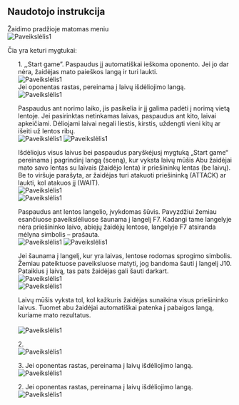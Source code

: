 <h2>Naudotojo instrukcija</h2>

Žaidimo pradžioje matomas meniu
<br> <img src="https://github.com/battleships-ktu/battleships/assets/81369748/4601cdbe-9dc2-4bc3-becc-8ba55292371f" alt="Paveikslėlis1">

<div>
  Čia yra keturi mygtukai:
  <ol>
    1. ,,Start game”. Paspaudus jį automatiškai ieškoma oponento. Jei jo dar nėra, žaidėjas mato paieškos langą ir turi laukti.
    <br> <img src="![Paveikslėlis2](https://github.com/battleships-ktu/battleships/assets/81369748/9135f423-640a-4fbf-ab0b-a66ca746afb5)" alt="Paveikslėlis1">
    <br> Jei oponentas rastas, pereinama į laivų išdėliojimo langą.
    <br> <img src="![Paveikslėlis3](https://github.com/battleships-ktu/battleships/assets/81369748/f9428875-403a-490b-9022-640bc53012ec)" alt="Paveikslėlis1">
    <p> 
      Paspaudus ant norimo laiko, jis pasikelia ir jį galima padėti į norimą vietą lentoje. Jei pasirinktas netinkamas laivas, paspaudus ant kito, laivai apkeičiami. Dėliojami laivai negali liestis, kirstis, uždengti vieni kitų ar išeiti už lentos ribų.
      <br> <img src="![Paveikslėlis4](https://github.com/battleships-ktu/battleships/assets/81369748/10fc5940-fa73-49d0-8d70-2c4ddf80541d)" alt="Paveikslėlis1">
      <img src="![Paveikslėlis5](https://github.com/battleships-ktu/battleships/assets/81369748/fb288ef0-34fb-4003-ba60-93677a5296e7)" alt="Paveikslėlis1">
    </p>
    <p>
      Išdėliojus visus laivus bei paspaudus paryškėjusį mygtuką „Start game“ pereinama į pagrindinį langą (sceną), kur vyksta laivų mūšis Abu žaidėjai mato savo lentas su laivais (žaidėjo lenta) ir priešininkų lentas (be laivų). Be to viršuje parašyta, ar žaidėjas turi atakuoti priešininką (ATTACK) ar laukti, kol atakuos jį (WAIT).
      <br> <img src="![Paveikslėlis6](https://github.com/battleships-ktu/battleships/assets/81369748/7d826f94-3ff9-402f-bbdf-cdd6dee8c1e4)" alt="Paveikslėlis1">
      <br> <img src="![Paveikslėlis7](https://github.com/battleships-ktu/battleships/assets/81369748/179c1dd1-d705-4ef7-b966-e6141cc14024)" alt="Paveikslėlis1">
    </p>
    <p>
      Paspaudus ant lentos langelio, įvykdomas šūvis. Pavyzdžiui žemiau esančiuose paveikslėliuose šaunama į langelį F7. Kadangi tame langelyje nėra priešininko laivo, abiejų žaidėjų lentose, langelyje F7 atsiranda mėlyna simbolis – prašauta.
      <br> <img src="![Paveikslėlis8](https://github.com/battleships-ktu/battleships/assets/81369748/73badda9-7260-4e24-9dd0-80ff4eb20d98)" alt="Paveikslėlis1">
      <img src="![Paveikslėlis9](https://github.com/battleships-ktu/battleships/assets/81369748/9fe8330c-ee18-40a2-9f83-2bbfd9a22f85)" alt="Paveikslėlis1">
    </p>
    <p>
      Jei šaunama į langelį, kur yra laivas, lentose rodomas sprogimo simbolis. Žemiau pateiktuose paveiksluose matyti, jog bandoma šauti į langelį J10. Pataikius į laivą, tas pats žaidėjas gali šauti darkart. 
      <br> <img src="![Paveikslėlis10](https://github.com/battleships-ktu/battleships/assets/81369748/6e72a709-1036-4f63-b2ea-035bdfc7d4b6)" alt="Paveikslėlis1">
      <br> <img src="![Paveikslėlis11](https://github.com/battleships-ktu/battleships/assets/81369748/9bf18db3-3e7e-40f1-916d-0f19d83b03e3)" alt="Paveikslėlis1">
    </p>
    <p>
      Laivų mūšis vyksta tol, kol kažkuris žaidėjas sunaikina visus priešininko laivus. Tuomet abu žaidėjai automatiškai patenka į pabaigos langą, kuriame mato rezultatus.
      <br> <br> <img src="![Paveikslėlis12](https://github.com/battleships-ktu/battleships/assets/81369748/eec87389-7157-4028-849b-58fe28ed2c02)" alt="Paveikslėlis1">
    </p>
  </ol>


  
  <ol>
    2. 
<br> <img src="" alt="Paveikslėlis1">


    
  </ol>


  
  <ol>
    3. Jei oponentas rastas, pereinama į laivų išdėliojimo langą.
    <br> <img src="![Paveikslėlis3](https://github.com/battleships-ktu/battleships/assets/81369748/f9428875-403a-490b-9022-640bc53012ec)" alt="Paveikslėlis1">
  </ol>
  
  <ol>
    2. Jei oponentas rastas, pereinama į laivų išdėliojimo langą.
    <br> <img src="![Paveikslėlis3](https://github.com/battleships-ktu/battleships/assets/81369748/f9428875-403a-490b-9022-640bc53012ec)" alt="Paveikslėlis1">
  </ol>
    <ol>


</div>




